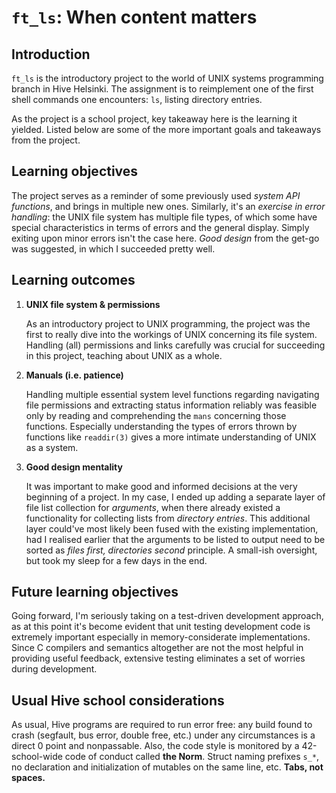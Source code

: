 # `ft_ls`: When content matters

## Introduction
`ft_ls` is the introductory project to the world of UNIX systems programming branch in Hive Helsinki. The assignment is to reimplement one of the first shell commands one encounters: `ls`, listing directory entries.

As the project is a school project, key takeaway here is the learning it yielded. Listed below are some of the more important goals and takeaways from the project.

## Learning objectives
The project serves as a reminder of some previously used *system API functions*, and brings in multiple new ones.
Similarly, it's an *exercise in error handling*: the UNIX file system has multiple file types, of which some have special characteristics in terms of errors and the general display. Simply exiting upon minor errors isn't the case here.
*Good design* from the get-go was suggested, in which I succeeded pretty well.

## Learning outcomes
1. **UNIX file system & permissions**

	As an introductory project to UNIX programming, the project was the first to really dive into the workings of UNIX concerning its file system. Handling (all) permissions and links carefully was crucial for succeeding in this project, teaching about UNIX as a whole. 

2. **Manuals (i.e. patience)**

	Handling multiple essential system level functions regarding navigating file permissions and extracting status information reliably was feasible only by reading and comprehending the `mans` concerning those functions. Especially understanding the types of errors thrown by functions like `readdir(3)` gives a more intimate understanding of UNIX as a system.

3. **Good design mentality**
  
	It was important to make good and informed decisions at the very beginning of a project. In my case, I ended up adding a separate layer of file list collection for *arguments*, when there already existed a functionality for collecting lists from *directory entries*. This additional layer could've most likely been fused with the existing implementation, had I realised earlier that the arguments to be listed to output need to be sorted as *files first, directories second* principle. A small-ish oversight, but took my sleep for a few days in the end.
	
## Future learning objectives
Going forward, I'm seriously taking on a test-driven development approach, as at this point it's become evident that unit testing development code is extremely important especially in memory-considerate implementations. Since C compilers and semantics altogether are not the most helpful in providing useful feedback, extensive testing eliminates a set of worries during development. 

## Usual Hive school considerations
As usual, Hive programs are required to run error free: any build found to crash (segfault, bus error, double free, etc.) under any circumstances is a direct 0 point and nonpassable. Also, the code style is monitored by a 42-school-wide code of conduct called **the Norm**. Struct naming prefixes `s_*`, no declaration and initialization of mutables on the same line, etc. **Tabs, not spaces.**
